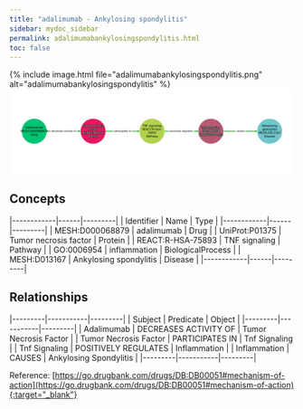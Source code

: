 ```yaml
---
title: "adalimumab - Ankylosing spondylitis"
sidebar: mydoc_sidebar
permalink: adalimumabankylosingspondylitis.html
toc: false 
---
```


{% include image.html file="adalimumabankylosingspondylitis.png" alt="adalimumabankylosingspondylitis" %}![Path Visualization](/images/adalimumabankylosingspondylitis.png)

## Concepts

|------------|------|---------|
| Identifier | Name | Type    |
|------------|------|---------|
| MESH:D000068879 | adalimumab | Drug |
| UniProt:P01375 | Tumor necrosis factor | Protein |
| REACT:R-HSA-75893 | TNF signaling | Pathway |
| GO:0006954 | inflammation | BiologicalProcess |
| MESH:D013167 | Ankylosing spondylitis | Disease |
|------------|------|---------|

## Relationships

|---------|-----------|---------|
| Subject | Predicate | Object  |
|---------|-----------|---------|
| Adalimumab | DECREASES ACTIVITY OF | Tumor Necrosis Factor |
| Tumor Necrosis Factor | PARTICIPATES IN | Tnf Signaling |
| Tnf Signaling | POSITIVELY REGULATES | Inflammation |
| Inflammation | CAUSES | Ankylosing Spondylitis |
|---------|-----------|---------|

Reference: [https://go.drugbank.com/drugs/DB:DB00051#mechanism-of-action](https://go.drugbank.com/drugs/DB:DB00051#mechanism-of-action){:target="_blank"}